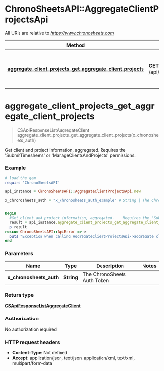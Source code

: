 # ChronoSheetsAPI::AggregateClientProjectsApi

All URIs are relative to *https://www.chronosheets.com*

Method | HTTP request | Description
------------- | ------------- | -------------
[**aggregate_client_projects_get_aggregate_client_projects**](AggregateClientProjectsApi.md#aggregate_client_projects_get_aggregate_client_projects) | **GET** /api/AggregateClientProjects/GetAggregateClientProjects | Get client and project information, aggregated.    Requires the &#39;SubmitTimesheets&#39; or &#39;ManageClientsAndProjects&#39; permissions.


# **aggregate_client_projects_get_aggregate_client_projects**
> CSApiResponseListAggregateClient aggregate_client_projects_get_aggregate_client_projects(x_chronosheets_auth)

Get client and project information, aggregated.    Requires the 'SubmitTimesheets' or 'ManageClientsAndProjects' permissions.

### Example
```ruby
# load the gem
require 'ChronoSheetsAPI'

api_instance = ChronoSheetsAPI::AggregateClientProjectsApi.new

x_chronosheets_auth = "x_chronosheets_auth_example" # String | The ChronoSheets Auth Token


begin
  #Get client and project information, aggregated.    Requires the 'SubmitTimesheets' or 'ManageClientsAndProjects' permissions.
  result = api_instance.aggregate_client_projects_get_aggregate_client_projects(x_chronosheets_auth)
  p result
rescue ChronoSheetsAPI::ApiError => e
  puts "Exception when calling AggregateClientProjectsApi->aggregate_client_projects_get_aggregate_client_projects: #{e}"
end
```

### Parameters

Name | Type | Description  | Notes
------------- | ------------- | ------------- | -------------
 **x_chronosheets_auth** | **String**| The ChronoSheets Auth Token | 

### Return type

[**CSApiResponseListAggregateClient**](CSApiResponseListAggregateClient.md)

### Authorization

No authorization required

### HTTP request headers

 - **Content-Type**: Not defined
 - **Accept**: application/json, text/json, application/xml, text/xml, multipart/form-data



